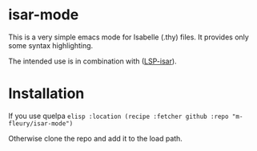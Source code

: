 # isar-mode

This is a very simple emacs mode for Isabelle (.thy) files. It provides only some syntax highlighting.



The intended use is in combination with ([LSP-isar](https://github.com/m-fleury/isabelle-release)).


# Installation

If you use quelpa
``elisp
:location (recipe
                             :fetcher github
                             :repo "m-fleury/isar-mode")
``

Otherwise clone the repo and add it to the load path.
